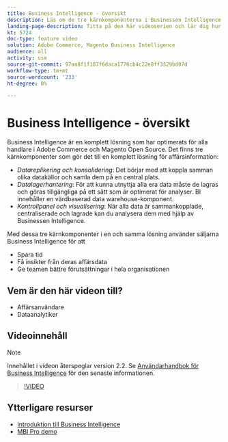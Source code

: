 ```yaml
---
title: Business Intelligence - översikt
description: Läs om de tre kärnkomponenterna i Businessen Intelligence som utgör en komplett lösning för affärsintelligens.
landing-page-description: Titta på den här videoserien och lär dig hur ni kan få bättre affärsinsikter och resultat genom datainsamling, analys och visualisering.
kt: 5724
doc-type: feature video
solution: Adobe Commerce, Magento Business Intelligence
audience: all
activity: use
source-git-commit: 97aa8f1f107f6daca1776cb4c22e8ff3329bd07d
workflow-type: tm+mt
source-wordcount: '233'
ht-degree: 0%

---
```



# Business Intelligence - översikt

Business Intelligence är en komplett lösning som har optimerats för alla handlare i Adobe Commerce och Magento Open Source. Det finns tre kärnkomponenter som gör det till en komplett lösning för affärsinformation:

- _Datareplikering och konsolidering_: Det börjar med att koppla samman olika datakällor och samla dem på en central plats.
- _Datalagerhantering_: För att kunna utnyttja alla era data måste de lagras och göras tillgängliga på ett sätt som är optimerat för analyser. BI innehåller en värdbaserad data warehouse-komponent.
- _Kontrollpanel och visualisering_: När alla data är sammankopplade, centraliserade och lagrade kan du analysera dem med hjälp av Businessen Intelligence.

Med dessa tre kärnkomponenter i en och samma lösning använder säljarna Business Intelligence för att

- Spara tid
- Få insikter från deras affärsdata
- Ge teamen bättre förutsättningar i hela organisationen

## Vem är den här videon till?

- Affärsanvändare
- Dataanalytiker

## Videoinnehåll

>[!NOTE]
>
>Innehållet i videon återspeglar version 2.2. Se [Användarhandbok för Business Intelligence](https://docs.magento.com/mbi/) för den senaste informationen.

>[!VIDEO](https://video.tv.adobe.com/v/35979?quality=12&learn=on)

## Ytterligare resurser

- [Introduktion till Business Intelligence](https://docs.magento.com/mbi/getting-started/getting-started.html)
- [MBI Pro demo](https://support.magento.com/hc/en-us/articles/360016729571)
